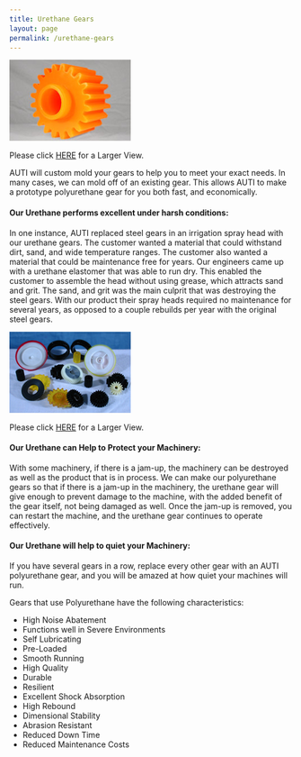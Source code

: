 ```yaml
---
title: Urethane Gears
layout: page
permalink: /urethane-gears
---
```


![Urethane Gear](img/GEAR3.jpg)

Please click [HERE](img/GEAR6.jpg) for a Larger View.

AUTI will custom mold your gears to help you to meet your exact needs. In many cases, we can mold off of an existing gear. This allows AUTI to make a prototype polyurethane gear for you both fast, and economically.

#### Our Urethane performs excellent under harsh conditions:

In one instance, AUTI replaced steel gears in an irrigation spray head with our urethane gears. The customer wanted a material that could withstand dirt, sand, and wide temperature ranges. The customer also wanted a material that could be maintenance free for years. Our engineers came up with a urethane elastomer that was able to run dry. This enabled the customer to assemble the head without using grease, which attracts sand and grit. The sand, and grit was the main culprit that was destroying the steel gears. With our product their spray heads required no maintenance for several years, as opposed to a couple rebuilds per year with the original steel gears.

![Various Polyurethane Machine Gears](img/SeGEARS.jpg)

Please click [HERE](img/eGEARS.jpg) for a Larger View.

#### Our Urethane can Help to Protect your Machinery:

With some machinery, if there is a jam-up, the machinery can be destroyed as well as the product that is in process. We can make our polyurethane gears so that if there is a jam-up in the machinery, the urethane gear will give enough to prevent damage to the machine, with the added benefit of the gear itself, not being damaged as well. Once the jam-up is removed, you can restart the machine, and the urethane gear continues to operate effectively.

#### Our Urethane will help to quiet your Machinery:

If you have several gears in a row, replace every other gear with an AUTI polyurethane gear, and you will be amazed at how quiet your machines will run.

Gears that use Polyurethane have the following characteristics:

- High Noise Abatement
- Functions well in Severe Environments
- Self Lubricating
- Pre-Loaded
- Smooth Running
- High Quality
- Durable
- Resilient
- Excellent Shock Absorption
- High Rebound
- Dimensional Stability
- Abrasion Resistant
- Reduced Down Time
- Reduced Maintenance Costs
